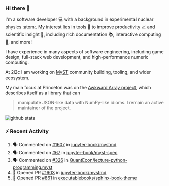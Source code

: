 ### Hi there 👋 

I'm a software developer 💻 with a background in experimental nuclear physics :atom:. My interest lies in tools :wrench: to improve productivity :chart_with_upwards_trend: and scientific insight :telescope:, including rich documentation 📚, interactive computing 🧮, and more! 

I have experience in many aspects of software engineering, including game design, full-stack web development, and high-performance numeric computing. 

At 2i2c I am working on [MyST](https://github.com/jupyter-book/mystmd) community building, tooling, and wider ecosystem. 

My main focus at Princeton was on the [Awkward Array project](awkward-array.org/), which describes itself as a library that can 
> manipulate JSON-like data with NumPy-like idioms. I remain an active maintainer of the project. 

![github stats](https://github-readme-stats.vercel.app/api?username=agoose77&show_icons=true&hide_rank=true&hide_title=true&bg_color=30,e76445,904e95&text_color=efe3ec&icon_color=efe3ec)
<!--
**agoose77/agoose77** is a ✨ _special_ ✨ repository because its `README.md` (this file) appears on your GitHub profile.

Here are some ideas to get you started:

- 🔭 I’m currently working on ...
- 🌱 I’m currently learning ...
- 👯 I’m looking to collaborate on ...
- 🤔 I’m looking for help with ...
- 💬 Ask me about ...
- 📫 How to reach me: ...
- 😄 Pronouns: ...
- ⚡ Fun fact: ...
-->

### :zap: Recent Activity

<!--START_SECTION:activity-->
1. 🗣 Commented on [#1607](https://github.com/jupyter-book/mystmd/issues/1607#issuecomment-2443726102) in [jupyter-book/mystmd](https://github.com/jupyter-book/mystmd)
2. 🗣 Commented on [#67](https://github.com/jupyter-book/myst-spec/pull/67#issuecomment-2441988910) in [jupyter-book/myst-spec](https://github.com/jupyter-book/myst-spec)
3. 🗣 Commented on [#326](https://github.com/QuantEcon/lecture-python-programming.myst/pull/326#issuecomment-2441338767) in [QuantEcon/lecture-python-programming.myst](https://github.com/QuantEcon/lecture-python-programming.myst)
4. 💪 Opened PR [#1603](https://github.com/jupyter-book/mystmd/pull/1603) in [jupyter-book/mystmd](https://github.com/jupyter-book/mystmd)
5. 💪 Opened PR [#861](https://github.com/executablebooks/sphinx-book-theme/pull/861) in [executablebooks/sphinx-book-theme](https://github.com/executablebooks/sphinx-book-theme)
<!--END_SECTION:activity-->
